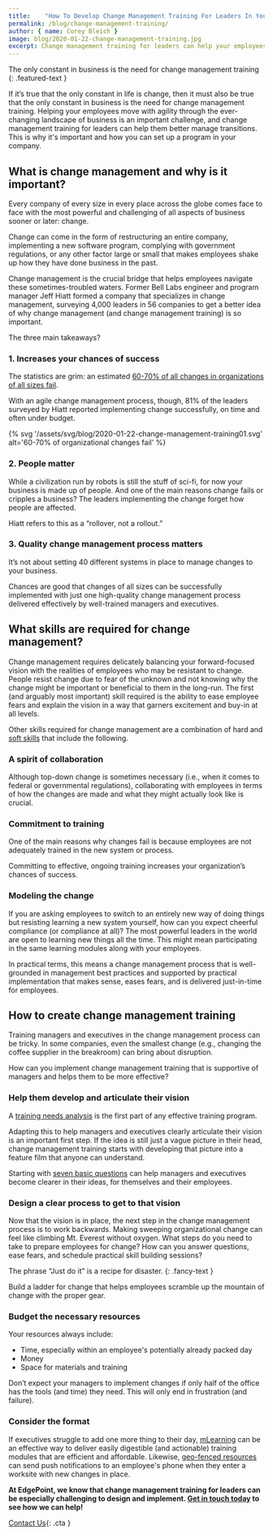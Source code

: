 ```yaml
---
title:    "How To Develop Change Management Training For Leaders In Your Company "
permalink: /blog/change-management-training/
author: { name: Corey Bleich }
image: blog/2020-01-22-change-management-training.jpg
excerpt: Change management training for leaders can help your employees better manage transitions. This is how to set up a training program in your company.
---
```


The only constant in business is the need for change management training
{: .featured-text }

If it’s true that the only constant in life is change, then it must also be true that the only constant in business is the need for change management training. Helping your employees move with agility through the ever-changing landscape of business is an important challenge, and change management training for leaders can help them better manage transitions. This is why it's important and how you can set up a program in your company. 

## What is change management and why is it important? 

Every company of every size in every place across the globe comes face to face with the most powerful and challenging of all aspects of business sooner or later: change. 

Change can come in the form of restructuring an entire company, implementing a new software program, complying with government regulations, or any other factor large or small that makes employees shake up how they have done business in the past. 

Change management is the crucial bridge that helps employees navigate these sometimes-troubled waters. Former Bell Labs engineer and program manager Jeff Hiatt formed a company that specializes in change management, surveying 4,000 leaders in 56 companies to get a better idea of why change management (and change management training) is so important. 

The three main takeaways?

### 1. Increases your chances of success

The statistics are grim: an estimated [60-70% of all changes in organizations of all sizes fail](http://www.reply-mc.com/2010/09/19/why-70-of-changes-fail-by-rick-maurer/). 

With an agile change management process, though, 81% of the leaders surveyed by Hiatt reported implementing change successfully, on time and often under budget. 

{% svg '/assets/svg/blog/2020-01-22-change-management-training01.svg' alt='60-70% of organizational changes fail' %}

### 2. People matter

While a civilization run by robots is still the stuff of sci-fi, for now your business is made up of people. And one of the main reasons change fails or cripples a business? The leaders implementing the change forget how people are affected. 

Hiatt refers to this as a “rollover, not a rollout.”

### 3. Quality change management process matters

It’s not about setting 40 different systems in place to manage changes to your business. 

Chances are good that changes of all sizes can be successfully implemented with just one high-quality change management process delivered effectively by well-trained managers and executives.

## What skills are required for change management?  

Change management requires delicately balancing your forward-focused vision with the realities of employees who may be resistant to change. People resist change due to fear of the unknown and not knowing why the change might be important or beneficial to them in the long-run. The first (and arguably most important) skill required is the ability to ease employee fears and explain the vision in a way that garners excitement and buy-in at all levels. 

Other skills required for change management are a combination of hard and [soft skills](/blog/train-for-soft-skills/) that include the following.

### A spirit of collaboration

Although top-down change is sometimes necessary (i.e., when it comes to federal or governmental regulations), collaborating with employees in terms of how the changes are made and what they might actually look like is crucial.

### Commitment to training

One of the main reasons why changes fail is because employees are not adequately trained in the new system or process. 

Committing to effective, ongoing training increases your organization’s chances of success.

### Modeling the change

If you are asking employees to switch to an entirely new way of doing things but resisting learning a new system yourself, how can you expect cheerful compliance (or compliance at all)? The most powerful leaders in the world are open to learning new things all the time. This might mean participating in the same learning modules along with your employees.

In practical terms, this means a change management process that is well-grounded in management best practices and supported by practical implementation that makes sense, eases fears, and is delivered just-in-time for employees.

## How to create change management training 

Training managers and executives in the change management process can be tricky. In some companies, even the smallest change (e.g., changing the coffee supplier in the breakroom) can bring about disruption. 

How can you implement change management training that is supportive of managers and helps them to be more effective?

### Help them develop and articulate their vision

A [training needs analysis](/blog/how-to-identify-training-needs-of-employees/) is the first part of any effective training program. 

Adapting this to help managers and executives clearly articulate their vision is an important first step. If the idea is still just a vague picture in their head, change management training starts with developing that picture into a feature film that anyone can understand. 

Starting with [seven basic questions](https://www.torbenrick.eu/blog/change-management/infographic-basic-change-management-questions/) can help managers and executives become clearer in their ideas, for themselves and their employees.

### Design a clear process to get to that vision

Now that the vision is in place, the next step in the change management process is to work backwards. Making sweeping organizational change can feel like climbing Mt. Everest without oxygen. What steps do you need to take to prepare employees for change? How can you answer questions, ease fears, and schedule practical skill building sessions? 

The phrase “Just do it” is a recipe for disaster. 
{: .fancy-text }

Build a ladder for change that helps employees scramble up the mountain of change with the proper gear.

### Budget the necessary resources

Your resources always include: 

* Time, especially within an employee's potentially already packed day 
* Money
* Space for materials and training

Don’t expect your managers to implement changes if only half of the office has the tools (and time) they need. This will only end in frustration (and failure).

### Consider the format

If executives struggle to add one more thing to their day, [mLearning](/blog/what-is-mlearning/) can be an effective way to deliver easily digestible (and actionable) training modules that are efficient and affordable. Likewise, [geo-fenced resources](/blog/geofencing/) can send push notifications to an employee's phone when they enter a worksite with new changes in place.  

<strong>At EdgePoint, we know that change management training for leaders can be especially challenging to design and implement. [Get in touch today](/contact/) to see how we can help!</strong>

[Contact Us](/contact/ ){: .cta }
